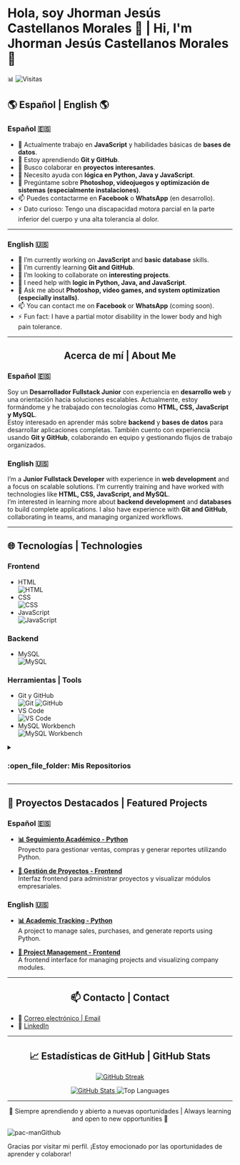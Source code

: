 # Hola, soy Jhorman Jesús Castellanos Morales 👋 | Hi, I'm Jhorman Jesús Castellanos Morales 👋

📊 ![Visitas](https://komarev.com/ghpvc/?username=Jhormancastella&style=flat)

## 🌎 Español | English 🌎

### Español 🇪🇸

- 🔭 Actualmente trabajo en **JavaScript** y habilidades básicas de **bases de datos**.
- 🌱 Estoy aprendiendo **Git y GitHub**.
- 👯 Busco colaborar en **proyectos interesantes**.
- 🤔 Necesito ayuda con **lógica en Python, Java y JavaScript**.
- 💬 Pregúntame sobre **Photoshop, videojuegos y optimización de sistemas (especialmente instalaciones)**.
- 📫 Puedes contactarme en **Facebook** o **WhatsApp** (en desarrollo).
- ⚡ Dato curioso: Tengo una discapacidad motora parcial en la parte inferior del cuerpo y una alta tolerancia al dolor.

---

### English 🇺🇸

- 🔭 I’m currently working on **JavaScript** and **basic database** skills.
- 🌱 I’m currently learning **Git and GitHub**.
- 👯 I’m looking to collaborate on **interesting projects**.
- 🤔 I need help with **logic in Python, Java, and JavaScript**.
- 💬 Ask me about **Photoshop, video games, and system optimization (especially installs)**.
- 📫 You can contact me on **Facebook** or **WhatsApp** (coming soon).
- ⚡ Fun fact: I have a partial motor disability in the lower body and high pain tolerance.

---

<div align="center">
  <h2>Acerca de mí | About Me</h2>
</div>

### Español 🇪🇸

Soy un **Desarrollador Fullstack Junior** con experiencia en **desarrollo web** y una orientación hacia soluciones escalables. Actualmente, estoy formándome y he trabajado con tecnologías como **HTML, CSS, JavaScript y MySQL**.  
Estoy interesado en aprender más sobre **backend** y **bases de datos** para desarrollar aplicaciones completas. También cuento con experiencia usando **Git y GitHub**, colaborando en equipo y gestionando flujos de trabajo organizados.

### English 🇺🇸

I’m a **Junior Fullstack Developer** with experience in **web development** and a focus on scalable solutions. I’m currently training and have worked with technologies like **HTML, CSS, JavaScript, and MySQL**.  
I’m interested in learning more about **backend development** and **databases** to build complete applications. I also have experience with **Git and GitHub**, collaborating in teams, and managing organized workflows.

---

## 🌐 Tecnologías | Technologies

### Frontend

- HTML  
  ![HTML](https://img.shields.io/badge/HTML-5-FF5733?logo=html5)
- CSS  
  ![CSS](https://img.shields.io/badge/CSS-3-2965F1?logo=css3)
- JavaScript  
  ![JavaScript](https://img.shields.io/badge/JavaScript-ES6-F7DF1E?logo=javascript)

### Backend

- MySQL  
  ![MySQL](https://img.shields.io/badge/MySQL-8.0-4479A1?logo=mysql)

### Herramientas | Tools

- Git y GitHub  
  ![Git](https://img.shields.io/badge/Git-F05032?logo=git&logoColor=white)
  ![GitHub](https://img.shields.io/badge/GitHub-181717?logo=github&logoColor=white)
- VS Code  
  ![VS Code](https://img.shields.io/badge/VS%20Code-007ACC?logo=visualstudiocode&logoColor=white)
- MySQL Workbench  
  ![MySQL Workbench](https://img.shields.io/badge/MySQL%20Workbench-4479A1?logo=mysql&logoColor=white)

	
<details>
  <summary>
    <h3> :open_file_folder: Mis Repositorios </h3>
  </summary>

  ----

  <div>
    <p align="center">
      <a href="https://github.com/Jhormancastella/CalsadosTibu-pendiente-">
        <img src="https://github-readme-stats.vercel.app/api/pin/?username=Jhormancastella&repo=CalsadosTibu-pendiente-&theme=tokyonight" alt="Proyecto de sistema para gestión de calzados en Tibú" />
      </a>
      <a href="https://github.com/Jhormancastella/TrabajoPython_-jhormanjesuscastellanosmorales">
        <img src="https://github-readme-stats.vercel.app/api/pin/?username=Jhormancastella&repo=TrabajoPython_-jhormanjesuscastellanosmorales&theme=tokyonight" alt="Ejercicios prácticos y proyectos en Python" />
      </a>
      <a href="https://github.com/Jhormancastella/-Proyecto_Git_castellanos-jhorman-perez-jeisson">
        <img src="https://github-readme-stats.vercel.app/api/pin/?username=Jhormancastella&repo=-Proyecto_Git_castellanos-jhorman-perez-jeisson&theme=tokyonight" alt="Proyecto colaborativo en Git para aprendizaje de control de versiones" />
      </a>
      <a href="https://github.com/Jhormancastella/viaja-por-Colombia">
        <img src="https://github-readme-stats.vercel.app/api/pin/?username=Jhormancastella&repo=viaja-por-Colombia&theme=tokyonight" alt="Página web sobre turismo en Colombia" />
      </a>
    </p>
  </div>
</details>

---

## 🚀 Proyectos Destacados | Featured Projects

### Español 🇪🇸

- **[📊 Seguimiento Académico - Python](https://github.com/Jhormancastella/TrabajoPython_-jhormanjesuscastellanosmorales)**  
  Proyecto para gestionar ventas, compras y generar reportes utilizando Python.

- **[🔧 Gestión de Proyectos - Frontend](https://github.com/Jhormancastella/PROYECTO-FILTRO_GARCIADIEGO_OMA-AJHONATAN)**  
  Interfaz frontend para administrar proyectos y visualizar módulos empresariales.

### English 🇺🇸

- **[📊 Academic Tracking - Python](https://github.com/Jhormancastella/TrabajoPython_-jhormanjesuscastellanosmorales)**  
  A project to manage sales, purchases, and generate reports using Python.

- **[🔧 Project Management - Frontend](https://github.com/Jhormancastella/PROYECTO-FILTRO_GARCIADIEGO_OMA-AJHONATAN)**  
  A frontend interface for managing projects and visualizing company modules.

---

<div align="center">
  <h2>📫 Contacto | Contact</h2>
</div>

- 📧 [Correo electrónico | Email](mailto:jesusjhorman123@gmail.com)  
- 💬 [LinkedIn](https://www.linkedin.com/in/jhorman-jesus-castellanos-morales-245b97261/)  

---

<div align="center">
  <h2>📈 Estadísticas de GitHub | GitHub Stats</h2>
</div>

<p align="center">
  <a href="https://git.io/streak-stats">
    <img src="https://streak-stats.demolab.com?user=Jhormancastella&theme=dark&hide_border=true&locale=es&exclude_days=Tue" alt="GitHub Streak" />
  </a>
</p>

<p align="center">
  <a href="https://github.com/anuraghazra/github-readme-stats">
    <img src="https://github-readme-stats.vercel.app/api?username=Jhormancastella&show_icons=true&locale=es&theme=tokyonight" alt="GitHub Stats" />
  </a>
  <img src="https://github-readme-stats.vercel.app/api/top-langs/?username=Jhormancastella&layout=compact&theme=tokyonight" alt="Top Languages" />
</p>

---

<div align="center">
  <p>🌱 Siempre aprendiendo y abierto a nuevas oportunidades | Always learning and open to new opportunities 🌱</p>
</div>

![pac-manGithub](https://github.com/user-attachments/assets/94cba98b-42ff-4499-875e-30e8f29e8a3a)

Gracias por visitar mi perfil. ¡Estoy emocionado por las oportunidades de aprender y colaborar!
</p>
